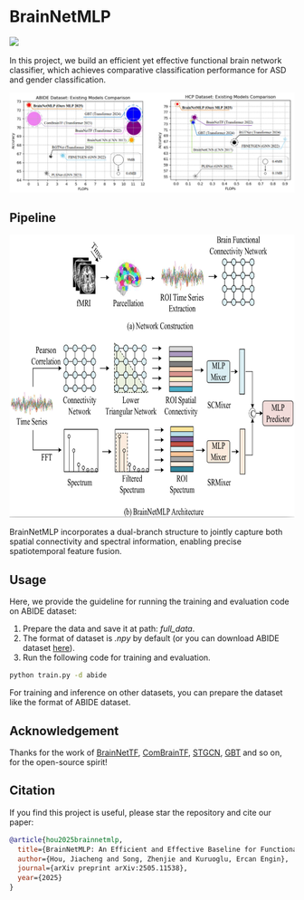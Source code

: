 # BrainNetMLP
<a href="https://arxiv.org/pdf/2505.11538"><img src="https://img.shields.io/badge/Paper-arXiv-b31b1b.svg"></a>

In this project, we build an efficient yet effective functional brain network classifier, 
which achieves comparative classification performance for ASD and gender classification.

![teaser](./fig/compare.png)

## Pipeline

<img src="./fig/pipeline.jpg" width="800" height="500" float: center>

BrainNetMLP incorporates a dual-branch structure to jointly capture both spatial connectivity and spectral information, 
enabling precise spatiotemporal feature fusion.  


## Usage
Here, we provide the guideline for running the training and evaluation code on ABIDE dataset:

1. Prepare the data and save it at path: *full_data*.
2. The format of dataset is *.npy* by default (or you can download ABIDE dataset [here](https://drive.google.com/file/d/14UGsikYH_SQ-d_GvY2Um2oEHw3WNxDY3/view?usp=sharing)).
3. Run the following code for training and evaluation.
```bash
python train.py -d abide
```
For training and inference on other datasets, you can prepare the dataset like the format of ABIDE dataset.

## Acknowledgement
Thanks for the work of [BrainNetTF](https://github.com/Wayfear/BrainNetworkTransformer/), [ComBrainTF](https://github.com/ubc-tea/Com-BrainTF), [STGCN](https://github.com/sgadgil6/cnslab_fmri), [GBT](https://github.com/CUHK-AIM-Group/GBT) and so on, for the open-source spirit!

## Citation

If you find this project is useful, please star the repository and cite our paper:

```bibtex
@article{hou2025brainnetmlp,
  title={BrainNetMLP: An Efficient and Effective Baseline for Functional Brain Network Classification},
  author={Hou, Jiacheng and Song, Zhenjie and Kuruoglu, Ercan Engin},
  journal={arXiv preprint arXiv:2505.11538},
  year={2025}
}
